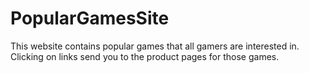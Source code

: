 # PopularGamesSite
This website contains popular games that all gamers are interested in. 
Clicking on links send you to the product pages for those games. 
